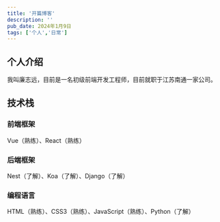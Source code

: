 ```yaml
---
title: '开篇博客'
description: ''
pub_date: 2024年1月9日
tags: ['个人','日常']
---
```


## 个人介绍

我叫廉志远，目前是一名初级前端开发工程师，目前就职于江苏南通一家公司。

## 技术栈
### 前端框架
Vue（熟练）、React（熟练）
### 后端框架
Nest（了解）、Koa（了解）、Django（了解）
### 编程语言
HTML（熟练）、CSS3（熟练）、JavaScript（熟练）、Python（了解）

#
